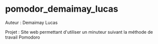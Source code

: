 # pomodor_demaimay_lucas

Auteur : Demaimay Lucas

Projet : Site web permettant d'utiliser un minuteur suivant la méthode de travail Pomodoro
